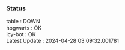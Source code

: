 ### Status


table : DOWN  
hogwarts : OK  
icy-bot : OK  
Latest Update : 2024-04-28 03:09:32.001781

